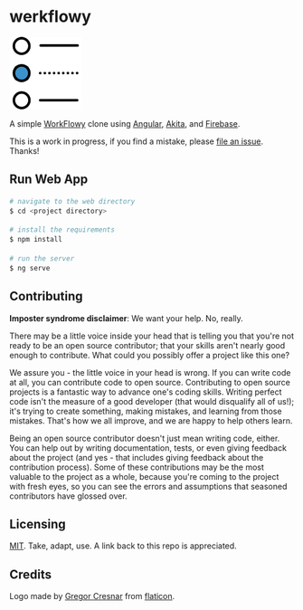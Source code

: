 # werkflowy

![werkflowy](./src/assets/icons/werkflowy-128.png)

A simple [WorkFlowy](https://workflowy.com) clone using [Angular](https://github.com/angular/angular), [Akita](https://github.com/datorama/akita), and [Firebase](https://firebase.google.com/).

This is a work in progress, if you find a mistake, please [file an issue](https://github.com/njncalub/werkflowy/issues). Thanks!

## Run Web App

```bash
# navigate to the web directory
$ cd <project directory>

# install the requirements
$ npm install

# run the server
$ ng serve
```

## Contributing

**Imposter syndrome disclaimer**: We want your help. No, really.

There may be a little voice inside your head that is telling you that you're not ready to be an open source contributor; that your skills aren't nearly good enough to contribute. What could you possibly offer a project like this one?

We assure you - the little voice in your head is wrong. If you can write code at all, you can contribute code to open source. Contributing to open source projects is a fantastic way to advance one's coding skills. Writing perfect code isn't the measure of a good developer (that would disqualify all of us!); it's trying to create something, making mistakes, and learning from those mistakes. That's how we all improve, and we are happy to help others learn.

Being an open source contributor doesn't just mean writing code, either. You can help out by writing documentation, tests, or even giving feedback about the project (and yes - that includes giving feedback about the contribution process). Some of these contributions may be the most valuable to the project as a whole, because you're coming to the project with fresh eyes, so you can see the errors and assumptions that seasoned contributors have glossed over.

## Licensing

[MIT](./LICENSE). Take, adapt, use. A link back to this repo is appreciated.

## Credits

Logo made by [Gregor Cresnar](https://www.flaticon.com/authors/gregor-cresnar) from [flaticon](https://www.flaticon.com).
